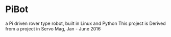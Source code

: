 # PiBot
a Pi driven rover type robot, built in Linux and Python
This project is Derived from a project in Servo Mag, Jan - June 2016
